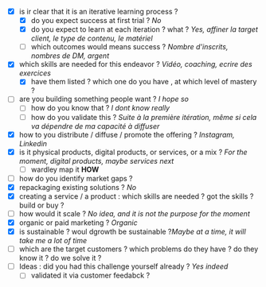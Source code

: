 
- [x] is ir clear that it is an iterative learning process ?
    - [x] do you expect success at first trial ? *No*
    - [x] do you expect to learn at each iteration ? what ? *Yes, affiner la target client, le type de contenu, le matériel* 
    - [ ] which outcomes would means success ? *Nombre d'inscrits, nombres de DM, argent*
- [x] which skills are needed for this endeavor ? *Vidéo, coaching, ecrire des exercices*
    - [x] have them listed ? which one do you have , at which level of mastery ?
- [ ] are you building something people want ? *I hope so*
    - [ ] how do you know that ? *I dont know really*
    - [ ] how do you validate this ? *Suite à la première itération, même si cela va dépendre de ma capacité à diffuser*
- [x] how to you distribute / diffuse / promote the offering ? *Instagram, Linkedin*
- [x] is it physical products, digital products, or services, or a mix ? *For the moment, digital products, maybe services next*
    - [ ] wardley map it **HOW**
- [ ] how do you identify market gaps ?
- [x] repackaging existing solutions ? *No*
- [x] creating a service / a product : which skills are needed ? got the skills ? build or buy ?
- [ ] how would it scale ? *No idea, and it is not the purpose for the moment*
- [x] organic or paid marketing ? *Organic*
- [x] is sustainable ? woul dgrowth be sustainable ?*Maybe at a time, it will take me a lot of time*
- [ ] which are the target customers ? which problems do they have ? do they know it ? do we solve it ?
- [ ] Ideas : did you had this challenge yourself already ? *Yes indeed*
    - [ ] validated it via customer feedabck ?